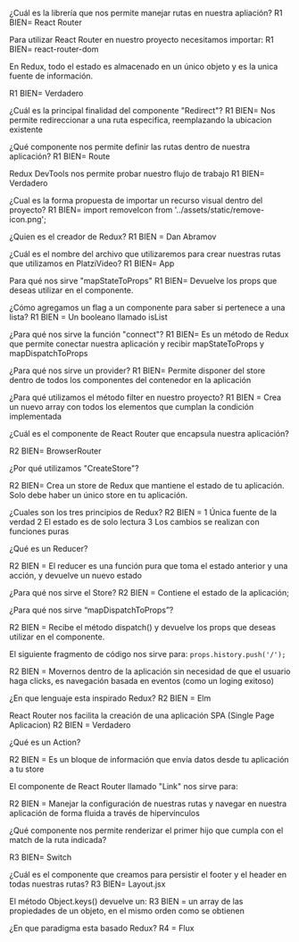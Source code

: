 ¿Cuál es la librería que nos permite manejar rutas en nuestra apliación?
R1 BIEN= React Router

Para utilizar React Router en nuestro proyecto necesitamos importar:
R1 BIEN= react-router-dom

En Redux, todo el estado es almacenado en un único objeto y es la unica fuente de información.

R1 BIEN= Verdadero

¿Cuál es la principal finalidad del componente "Redirect"?
R1 BIEN= Nos permite redireccionar a una ruta especifica, reemplazando la ubicacion existente

¿Qué componente nos permite definir las rutas dentro de nuestra aplicación?
R1 BIEN= Route

Redux DevTools nos permite probar nuestro flujo de trabajo
R1 BIEN=  Verdadero

¿Cual es la forma propuesta de importar un recurso visual dentro del proyecto?
R1 BIEN= import removeIcon from '../assets/static/remove-icon.png';

¿Quien es el creador de Redux?
R1 BIEN = Dan Abramov

¿Cuál es el nombre del archivo que utilizaremos para crear nuestras rutas que utilizamos en PlatziVideo?
R1 BIEN= App

Para qué nos sirve "mapStateToProps"
R1 BIEN=  Devuelve los props que deseas utilizar en el componente.


¿Cómo agregamos un flag a un componente para saber si pertenece a una lista?
R1 BIEN =  Un booleano llamado isList

¿Para qué nos sirve la función "connect"?
R1 BIEN= Es un método de Redux que permite conectar nuestra aplicación y recibir mapStateToProps y mapDispatchToProps

¿Para qué nos sirve un provider?
R1 BIEN= Permite disponer del store dentro de todos los componentes del contenedor en la aplicación


¿Para qué utilizamos el método filter en nuestro proyecto?
R1 BIEN = Crea un nuevo array con todos los elementos que cumplan la condición implementada

¿Cuál es el componente de React Router que encapsula nuestra aplicación?

R2 BIEN= BrowserRouter

¿Por qué utilizamos "CreateStore"?

R2 BIEN= Crea un store de Redux que mantiene el estado de tu aplicación. Solo debe haber un único store en tu aplicación.

¿Cuales son los tres principios de Redux?
R2 BIEN = 1 Única fuente de la verdad 2 El estado es de solo lectura 3 Los cambios se realizan con funciones puras 

¿Qué es un Reducer?

R2 BIEN = El reducer es una función pura que toma el estado anterior y una acción, y devuelve un nuevo estado

¿Para qué nos sirve el Store?
R2 BIEN = Contiene el estado de la aplicación;

¿Para qué nos sirve “mapDispatchToProps”?

R2 BIEN = Recibe el método dispatch() y devuelve los props que deseas utilizar en el componente.

El siguiente fragmento de código nos sirve para: `props.history.push('/');`

R2 BIEN = Movernos dentro de la aplicación sin necesidad de que el usuario haga clicks, es navegación basada en eventos (como un loging exitoso)


¿En que lenguaje esta inspirado Redux?
R2 BIEN = Elm

React Router nos facilita la creación de una aplicación SPA (Single Page Aplicacion)
R2 BIEN = Verdadero

¿Qué es un Action?

R2 BIEN = Es un bloque de información que envía datos desde tu aplicación a tu store

El componente de React Router llamado "Link" nos sirve para:

R2 BIEN = Manejar la configuración de nuestras rutas y navegar en nuestra aplicación de forma fluida a través de hipervínculos 

¿Qué componente nos permite renderizar el primer hijo que cumpla con el match de la ruta indicada?

R3 BIEN= Switch

¿Cuál es el componente que creamos para persistir el footer y el header en todas nuestras rutas?
R3 BIEN=  Layout.jsx

El método Object.keys() devuelve un:
R3 BIEN = un array de las propiedades de un objeto, en el mismo orden como se obtienen

¿En que paradigma esta basado Redux?
R4 = Flux
